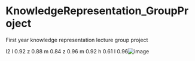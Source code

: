 # KnowledgeRepresentation_GroupProject
First year knowledge representation lecture group project




I2	l	0.92	z	0.88	m	0.84	z	0.96	m	0.92	h	0.61	l	0.96![image](https://user-images.githubusercontent.com/70318554/117692518-62d51880-b1bd-11eb-9b64-fd1075fc3c2e.png)
